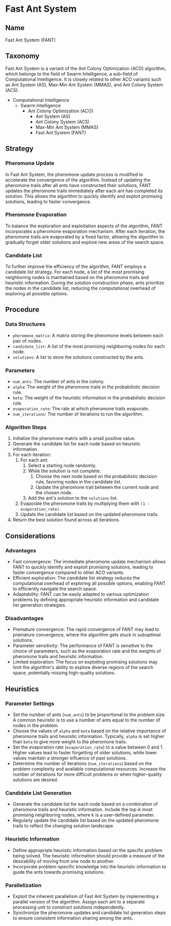# Fast Ant System

## Name

Fast Ant System (FANT)

## Taxonomy

Fast Ant System is a variant of the Ant Colony Optimization (ACO) algorithm, which belongs to the field of Swarm Intelligence, a sub-field of Computational Intelligence. It is closely related to other ACO variants such as Ant System (AS), Max-Min Ant System (MMAS), and Ant Colony System (ACS).

- Computational Intelligence
  - Swarm Intelligence
    - Ant Colony Optimization (ACO)
      - Ant System (AS)
      - Ant Colony System (ACS)
      - Max-Min Ant System (MMAS)
      - Fast Ant System (FANT)

## Strategy

### Pheromone Update

In Fast Ant System, the pheromone update process is modified to accelerate the convergence of the algorithm. Instead of updating the pheromone trails after all ants have constructed their solutions, FANT updates the pheromone trails immediately after each ant has completed its solution. This allows the algorithm to quickly identify and exploit promising solutions, leading to faster convergence.

### Pheromone Evaporation

To balance the exploration and exploitation aspects of the algorithm, FANT incorporates a pheromone evaporation mechanism. After each iteration, the pheromone trails are evaporated by a fixed factor, allowing the algorithm to gradually forget older solutions and explore new areas of the search space.

### Candidate List

To further improve the efficiency of the algorithm, FANT employs a candidate list strategy. For each node, a list of the most promising neighboring nodes is maintained based on the pheromone trails and heuristic information. During the solution construction phase, ants prioritize the nodes in the candidate list, reducing the computational overhead of exploring all possible options.

## Procedure

### Data Structures

- `pheromone_matrix`: A matrix storing the pheromone levels between each pair of nodes.
- `candidate_list`: A list of the most promising neighboring nodes for each node.
- `solutions`: A list to store the solutions constructed by the ants.

### Parameters

- `num_ants`: The number of ants in the colony.
- `alpha`: The weight of the pheromone trails in the probabilistic decision rule.
- `beta`: The weight of the heuristic information in the probabilistic decision rule.
- `evaporation_rate`: The rate at which pheromone trails evaporate.
- `num_iterations`: The number of iterations to run the algorithm.

### Algorithm Steps

1. Initialize the pheromone matrix with a small positive value.
2. Generate the candidate list for each node based on heuristic information.
3. For each iteration:
   1. For each ant:
      1. Select a starting node randomly.
      2. While the solution is not complete:
         1. Choose the next node based on the probabilistic decision rule, favoring nodes in the candidate list.
         2. Update the pheromone trail between the current node and the chosen node.
      3. Add the ant's solution to the `solutions` list.
   2. Evaporate the pheromone trails by multiplying them with `(1 - evaporation_rate)`.
   3. Update the candidate list based on the updated pheromone trails.
4. Return the best solution found across all iterations.

## Considerations

### Advantages

- Fast convergence: The immediate pheromone update mechanism allows FANT to quickly identify and exploit promising solutions, leading to faster convergence compared to other ACO variants.
- Efficient exploration: The candidate list strategy reduces the computational overhead of exploring all possible options, enabling FANT to efficiently navigate the search space.
- Adaptability: FANT can be easily adapted to various optimization problems by defining appropriate heuristic information and candidate list generation strategies.

### Disadvantages

- Premature convergence: The rapid convergence of FANT may lead to premature convergence, where the algorithm gets stuck in suboptimal solutions.
- Parameter sensitivity: The performance of FANT is sensitive to the choice of parameters, such as the evaporation rate and the weights of pheromone trails and heuristic information.
- Limited exploration: The focus on exploiting promising solutions may limit the algorithm's ability to explore diverse regions of the search space, potentially missing high-quality solutions.

## Heuristics

### Parameter Settings

- Set the number of ants (`num_ants`) to be proportional to the problem size. A common heuristic is to use a number of ants equal to the number of nodes in the problem.
- Choose the values of `alpha` and `beta` based on the relative importance of pheromone trails and heuristic information. Typically, `alpha` is set higher than `beta` to give more weight to the pheromone trails.
- Set the evaporation rate (`evaporation_rate`) to a value between 0 and 1. Higher values lead to faster forgetting of older solutions, while lower values maintain a stronger influence of past solutions.
- Determine the number of iterations (`num_iterations`) based on the problem complexity and available computational resources. Increase the number of iterations for more difficult problems or when higher-quality solutions are desired.

### Candidate List Generation

- Generate the candidate list for each node based on a combination of pheromone trails and heuristic information. Include the top-k most promising neighboring nodes, where k is a user-defined parameter.
- Regularly update the candidate list based on the updated pheromone trails to reflect the changing solution landscape.

### Heuristic Information

- Define appropriate heuristic information based on the specific problem being solved. The heuristic information should provide a measure of the desirability of moving from one node to another.
- Incorporate problem-specific knowledge into the heuristic information to guide the ants towards promising solutions.

### Parallelization

- Exploit the inherent parallelism of Fast Ant System by implementing a parallel version of the algorithm. Assign each ant to a separate processing unit to construct solutions independently.
- Synchronize the pheromone updates and candidate list generation steps to ensure consistent information sharing among the ants.
